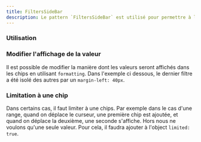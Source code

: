 ```yaml
---
title: FiltersSideBar
description: Le pattern `FiltersSideBar` est utilisé pour permettre à l’utilisateur de sélectionner des filtres dans un panel dédié.
---
```


<doc-tabs>

<doc-tab-item label="Utilisation">

### Utilisation

<doc-example file="filters-side-bar/usage"></doc-example>

### Modifier l'affichage de la valeur

Il est possible de modifier la manière dont les valeurs seront affichés dans les chips en utilisant `formatting`.
Dans l'exemple ci dessous, le dernier filtre a été isolé des autres par un `margin-left: 40px`.

<doc-example file="filters-side-bar/formatting"></doc-example>

### Limitation à une chip

Dans certains cas, il faut limiter à une chips. Par exemple dans le cas d'une range, quand on déplace le curseur, une première chip est ajoutée, et quand on déplace la deuxième, une seconde s'affiche.
Hors nous ne voulons qu'une seule valeur.
Pour cela, il faudra ajouter à l'object `limited: true`.

<doc-example file="filters-side-bar/limited"></doc-example>

</doc-tab-item>

<doc-tab-item label="API">
<doc-api name="filters-side-bar"></doc-api>
</doc-tab-item>

</doc-tabs>
